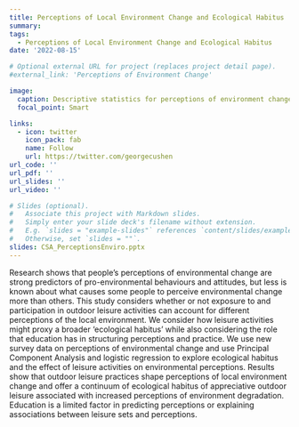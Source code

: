 ```yaml
---
title: Perceptions of Local Environment Change and Ecological Habitus
summary: 
tags: 
  - Perceptions of Local Environment Change and Ecological Habitus
date: '2022-08-15'

# Optional external URL for project (replaces project detail page).
#external_link: 'Perceptions of Environment Change'

image:
  caption: Descriptive statistics for perceptions of environment change
  focal_point: Smart

links:
  - icon: twitter
    icon_pack: fab
    name: Follow
    url: https://twitter.com/georgecushen
url_code: ''
url_pdf: ''
url_slides: ''
url_video: ''

# Slides (optional).
#   Associate this project with Markdown slides.
#   Simply enter your slide deck's filename without extension.
#   E.g. `slides = "example-slides"` references `content/slides/example-slides.md`.
#   Otherwise, set `slides = ""`.
slides: CSA_PerceptionsEnviro.pptx
---
```


Research shows that people’s perceptions of environmental change are strong predictors of pro-environmental behaviours and attitudes, but less is known about what causes some people to perceive environmental change more than others. This study considers whether or not exposure to and participation in outdoor leisure activities can account for different perceptions of the local environment. We consider how leisure activities might proxy a broader ‘ecological habitus’ while also considering the role that education has in structuring perceptions and practice. We use new survey data on perceptions of environmental change and use Principal Component Analysis and logistic regression to explore ecological habitus and the effect of leisure activities on environmental perceptions. Results show that outdoor leisure practices shape perceptions of local environment change and offer a continuum of ecological habitus of appreciative outdoor leisure associated with increased perceptions of environment degradation. Education is a limited factor in predicting perceptions or explaining associations between leisure sets and perceptions.
